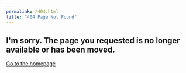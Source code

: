 ```yaml
---
permalink: /404.html
title: "404 Page Not Found"
---
```


## I'm sorry. The page you requested is no longer available or has been moved.

[Go to the homepage](/ "Back to homepage")